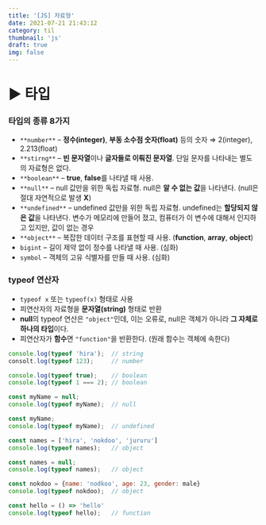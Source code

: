 ```yaml
---
title: '[JS] 자료형'
date: 2021-07-21 21:43:12
category: til
thumbnail: 'js'
draft: true
img: false
---
```


# ▶️ 타입

### 타입의 종류 8가지

- `**number**` – **정수(integer)**, **부동 소수점 숫자(float)** 등의 숫자 ⇒ 2(integer), 2.213(float)
- `**stirng**` – **빈 문자열**이나 **글자들로 이뤄진 문자열**. 단일 문자를 나타내는 별도의 자료형은 없다.
- `**boolean**` – **true**, **false**를 나타낼 때 사용.
- `**null**` – null 값만을 위한 독립 자료형. null은 **알 수 없는 값**을 나타낸다. (null은 절대 자연적으로 발생 **X**)
- `**undefined**` – undefined 값만을 위한 독립 자료형. undefined는 **할당되지 않은 값**을 나타낸다.
  변수가 메모리에 만들어 졌고, 컴퓨터가 이 변수에 대해서 인지하고 있지만, 값이 없는 경우
- `**object**` – 복잡한 데이터 구조를 표현할 때 사용. (**function**, **array**, **object**)
- `bigint` – 길이 제약 없이 정수를 나타낼 때 사용. (심화)
- `symbol` – 객체의 고유 식별자를 만들 때 사용. (심화)

### typeof 연산자

- `typeof x` 또는 `typeof(x)` 형태로 사용
- 피연산자의 자료형을 **문자열(string)** 형태로 반환
- **null**의 typeof 연산은 `"object"`인데, 이는 오류로, null은 객체가 아니라 **그 자체로 하나의 타입**이다.
- 피연산자가 **함수**면 `"function"`을 반환한다. (원래 함수는 객체에 속한다)

```jsx
console.log(typeof 'hira');  // string
consolt.log(typeof 123);     // number

console.log(typeof true);    // boolean
console.log(typeof 1 === 2); // boolean

const myName = null;
console.log(typeof myName);  // null

const myName;
console.log(typeof myName);  // undefined

const names = ['hira', 'nokdoo', 'jururu']
console.log(typeof names);   // object

const names = null;
console.log(typeof names);   // object

const nokdoo = {name: 'nodkoo', age: 23, gender: male}
console.log(typeof nokdoo);  // object

const hello = () => 'hello'
console.log(typeof hello);   // function
```
